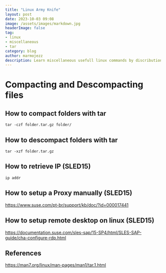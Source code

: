 ```yaml
---
title: "Linux Army Knife"
layout: post
date: 2023-10-03 09:08
image: /assets/images/markdown.jpg
headerImage: false
tag:
- linux
- miscellaneous
- tar
category: blog
author: marmojezz
description: Learn miscellaneous usefull linux commands by discribution
---
```


# Compacting and Descompacting files

## How to compact folders with tar

    tar -czf folder.tar.gz folder/
    
    
## How to descompact folders with tar

    tar -xzf folder.tar.gz

## How to retrieve IP (SLED15)

    ip addr
    
## How to setup a Proxy manually (SLED15)

https://www.suse.com/pt-br/support/kb/doc/?id=000017441

## How to setup remote desktop on linux (SLED15)

https://documentation.suse.com/sles-sap/15-SP4/html/SLES-SAP-guide/cha-configure-rdp.html



## References
https://man7.org/linux/man-pages/man1/tar.1.html

